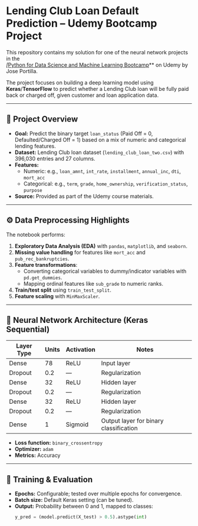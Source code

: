 # Lending Club Loan Default Prediction – Udemy Bootcamp Project

This repository contains my solution for one of the neural network projects in the  
*[*[Python for Data Science and Machine Learning Bootcamp](https://www.udemy.com/course/python-for-data-science-and-machine-learning-bootcamp/)** on Udemy by Jose Portilla.

The project focuses on building a deep learning model using **Keras**/**TensorFlow** to predict whether a Lending Club loan will be fully paid back or charged off, given customer and loan application data.

---

## 📌 Project Overview
- **Goal:** Predict the binary target `loan_status` (Paid Off = 0, Defaulted/Charged Off = 1) based on a mix of numeric and categorical lending features.
- **Dataset:** Lending Club loan dataset (`lending_club_loan_two.csv`) with 396,030 entries and 27 columns.
- **Features:**  
  - Numeric: e.g., `loan_amnt`, `int_rate`, `installment`, `annual_inc`, `dti`, `mort_acc`  
  - Categorical: e.g., `term`, `grade`, `home_ownership`, `verification_status`, `purpose`
- **Source:** Provided as part of the Udemy course materials.

---

## ⚙ Data Preprocessing Highlights
The notebook performs:
1. **Exploratory Data Analysis (EDA)** with `pandas`, `matplotlib`, and `seaborn`.
2. **Missing value handling** for features like `mort_acc` and `pub_rec_bankruptcies`.
3. **Feature transformations**:
   - Converting categorical variables to dummy/indicator variables with `pd.get_dummies`.
   - Mapping ordinal features like `sub_grade` to numeric ranks.
4. **Train/test split** using `train_test_split`.
5. **Feature scaling** with `MinMaxScaler`.

---

## 🧠 Neural Network Architecture (Keras Sequential)
| Layer Type | Units | Activation | Notes |
|------------|-------|------------|-------|
| Dense | 78 | ReLU | Input layer |
| Dropout | 0.2 | — | Regularization |
| Dense | 32 | ReLU | Hidden layer |
| Dropout | 0.2 | — | Regularization |
| Dense | 32 | ReLU | Hidden layer |
| Dropout | 0.2 | — | Regularization |
| Dense | 1  | Sigmoid | Output layer for binary classification |

- **Loss function:** `binary_crossentropy`
- **Optimizer:** `adam`
- **Metrics:** Accuracy

---

## 🚀 Training & Evaluation
- **Epochs:** Configurable; tested over multiple epochs for convergence.
- **Batch size:** Default Keras setting (can be tuned).
- **Output:** Probability between 0 and 1, mapped to classes:
  ```python
  y_pred = (model.predict(X_test) > 0.5).astype(int)

